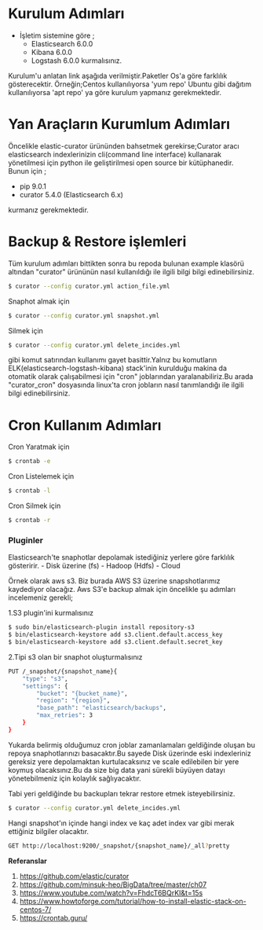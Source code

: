 
# Kurulum Adımları
  - İşletim sistemine göre ;
     - Elasticsearch 6.0.0
     - Kibana 6.0.0
     - Logstash 6.0.0  kurmalısınız. 

Kurulum'u anlatan link aşağıda verilmiştir.Paketler Os'a göre farklılık gösterecektir. Örneğin;Centos kullanılıyorsa 'yum repo' Ubuntu gibi dağıtım kullanılıyorsa 'apt repo' ya göre kurulum yapmanız gerekmektedir.

# Yan Araçların Kurumlum Adımları
  Öncelikle elastic-curator ürününden bahsetmek gerekirse;Curator aracı elasticsearch indexlerinizin cli(command line interface) kullanarak yönetilmesi için python ile geliştirilmesi open source bir kütüphanedir. Bunun için ;

  - pip 9.0.1 
  - curator 5.4.0 (Elasticsearch 6.x)
  
kurmanız gerekmektedir.

# Backup & Restore işlemleri

Tüm kurulum adımları bittikten sonra bu repoda bulunan example klasörü altından "curator" ürününün nasıl kullanıldığı ile ilgili bilgi bilgi edinebilirsiniz.

```sh
$ curator --config curator.yml action_file.yml
```
Snaphot almak için
```sh
$ curator --config curator.yml snapshot.yml
```
Silmek için 
```sh
$ curator --config curator.yml delete_incides.yml
```

gibi komut satırından kullanımı gayet basittir.Yalnız bu komutların ELK(elasticsearch-logstash-kibana) stack'inin kurulduğu makina da otomatik olarak çalışabilmesi için "cron" joblarından yaralanabiliriz.Bu arada "curator_cron" dosyasında linux'ta cron jobların nasıl tanımlandığı ile ilgili bilgi edinebilirsiniz.

# Cron Kullanım Adımları

Cron Yaratmak için
```sh
$ crontab -e 
```

Cron Listelemek için
```sh
$ crontab -l
```

Cron Silmek için
```sh
$ crontab -r
```

### Pluginler
Elasticsearch'te snaphotlar depolamak istediğiniz yerlere göre farklılık gösteririr.
     -  Disk üzerine (fs)
     -  Hadoop (Hdfs)
     -  Cloud 

Örnek olarak aws s3. Biz burada AWS S3 üzerine snapshotlarımız kaydediyor olacağız. Aws S3'e backup almak için öncelikle şu adımları incelemeniz gerekli;

1.S3 plugin'ini kurmalısınız

```sh
$ sudo bin/elasticsearch-plugin install repository-s3
$ bin/elasticsearch-keystore add s3.client.default.access_key
$ bin/elasticsearch-keystore add s3.client.default.secret_key
```

2.Tipi s3 olan bir snaphot oluşturmalısınız

```sh
PUT /_snapshot/{snapshot_name}{
    "type": "s3",
    "settings": {
        "bucket": "{bucket_name}",
        "region": "{region}",
        "base_path": "elasticsearch/backups",
        "max_retries": 3
    }
}
```


Yukarda belirmiş olduğumuz cron joblar zamanlamaları geldiğinde oluşan bu repoya snaphotlarınızı basacaktır.Bu sayede Disk üzerinde eski indexleriniz gereksiz yere depolamaktan kurtulacaksınız ve scale edilebilen bir yere koymuş olacaksınız.Bu da size big data yani sürekli büyüyen datayı yönetebilmeniz için kolaylık sağlıyacaktır.

Tabi yeri geldiğinde bu backupları tekrar restore etmek isteyebilirsiniz.

```sh
$ curator --config curator.yml delete_incides.yml
```

Hangi snapshot'ın içinde hangi index ve kaç adet index var gibi merak ettiğiniz bilgiler olacaktır.

```sh
GET http://localhost:9200/_snapshot/{snapshot_name}/_all?pretty 
```

**Referanslar**
1. https://github.com/elastic/curator
2. https://github.com/minsuk-heo/BigData/tree/master/ch07
3. https://www.youtube.com/watch?v=FhdcT6BQrKI&t=15s
4. https://www.howtoforge.com/tutorial/how-to-install-elastic-stack-on-centos-7/
5. https://crontab.guru/
